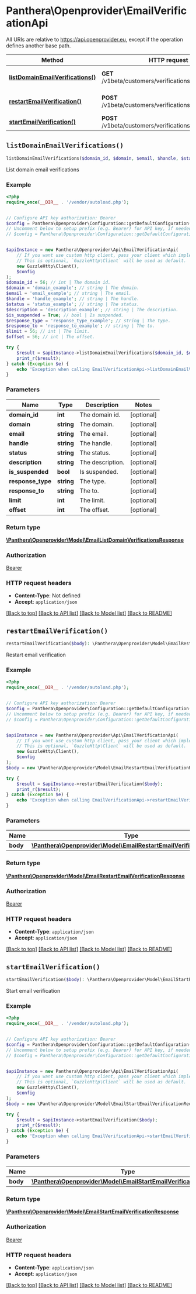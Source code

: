# Panthera\Openprovider\EmailVerificationApi

All URIs are relative to https://api.openprovider.eu, except if the operation defines another base path.

| Method | HTTP request | Description |
| ------------- | ------------- | ------------- |
| [**listDomainEmailVerifications()**](EmailVerificationApi.md#listDomainEmailVerifications) | **GET** /v1beta/customers/verifications/emails/domains | List domain email verifications |
| [**restartEmailVerification()**](EmailVerificationApi.md#restartEmailVerification) | **POST** /v1beta/customers/verifications/emails/restart | Restart email verification |
| [**startEmailVerification()**](EmailVerificationApi.md#startEmailVerification) | **POST** /v1beta/customers/verifications/emails/start | Start email verification |


## `listDomainEmailVerifications()`

```php
listDomainEmailVerifications($domain_id, $domain, $email, $handle, $status, $description, $is_suspended, $response_type, $response_to, $limit, $offset): \Panthera\Openprovider\Model\EmailListDomainVerificationsResponse
```

List domain email verifications

### Example

```php
<?php
require_once(__DIR__ . '/vendor/autoload.php');


// Configure API key authorization: Bearer
$config = Panthera\Openprovider\Configuration::getDefaultConfiguration()->setApiKey('Authorization', 'YOUR_API_KEY');
// Uncomment below to setup prefix (e.g. Bearer) for API key, if needed
// $config = Panthera\Openprovider\Configuration::getDefaultConfiguration()->setApiKeyPrefix('Authorization', 'Bearer');


$apiInstance = new Panthera\Openprovider\Api\EmailVerificationApi(
    // If you want use custom http client, pass your client which implements `GuzzleHttp\ClientInterface`.
    // This is optional, `GuzzleHttp\Client` will be used as default.
    new GuzzleHttp\Client(),
    $config
);
$domain_id = 56; // int | The domain id.
$domain = 'domain_example'; // string | The domain.
$email = 'email_example'; // string | The email.
$handle = 'handle_example'; // string | The handle.
$status = 'status_example'; // string | The status.
$description = 'description_example'; // string | The description.
$is_suspended = True; // bool | Is suspended.
$response_type = 'response_type_example'; // string | The type.
$response_to = 'response_to_example'; // string | The to.
$limit = 56; // int | The limit.
$offset = 56; // int | The offset.

try {
    $result = $apiInstance->listDomainEmailVerifications($domain_id, $domain, $email, $handle, $status, $description, $is_suspended, $response_type, $response_to, $limit, $offset);
    print_r($result);
} catch (Exception $e) {
    echo 'Exception when calling EmailVerificationApi->listDomainEmailVerifications: ', $e->getMessage(), PHP_EOL;
}
```

### Parameters

| Name | Type | Description  | Notes |
| ------------- | ------------- | ------------- | ------------- |
| **domain_id** | **int**| The domain id. | [optional] |
| **domain** | **string**| The domain. | [optional] |
| **email** | **string**| The email. | [optional] |
| **handle** | **string**| The handle. | [optional] |
| **status** | **string**| The status. | [optional] |
| **description** | **string**| The description. | [optional] |
| **is_suspended** | **bool**| Is suspended. | [optional] |
| **response_type** | **string**| The type. | [optional] |
| **response_to** | **string**| The to. | [optional] |
| **limit** | **int**| The limit. | [optional] |
| **offset** | **int**| The offset. | [optional] |

### Return type

[**\Panthera\Openprovider\Model\EmailListDomainVerificationsResponse**](../Model/EmailListDomainVerificationsResponse.md)

### Authorization

[Bearer](../../README.md#Bearer)

### HTTP request headers

- **Content-Type**: Not defined
- **Accept**: `application/json`

[[Back to top]](#) [[Back to API list]](../../README.md#endpoints)
[[Back to Model list]](../../README.md#models)
[[Back to README]](../../README.md)

## `restartEmailVerification()`

```php
restartEmailVerification($body): \Panthera\Openprovider\Model\EmailRestartEmailVerificationResponse
```

Restart email verification

### Example

```php
<?php
require_once(__DIR__ . '/vendor/autoload.php');


// Configure API key authorization: Bearer
$config = Panthera\Openprovider\Configuration::getDefaultConfiguration()->setApiKey('Authorization', 'YOUR_API_KEY');
// Uncomment below to setup prefix (e.g. Bearer) for API key, if needed
// $config = Panthera\Openprovider\Configuration::getDefaultConfiguration()->setApiKeyPrefix('Authorization', 'Bearer');


$apiInstance = new Panthera\Openprovider\Api\EmailVerificationApi(
    // If you want use custom http client, pass your client which implements `GuzzleHttp\ClientInterface`.
    // This is optional, `GuzzleHttp\Client` will be used as default.
    new GuzzleHttp\Client(),
    $config
);
$body = new \Panthera\Openprovider\Model\EmailRestartEmailVerificationRequest(); // \Panthera\Openprovider\Model\EmailRestartEmailVerificationRequest

try {
    $result = $apiInstance->restartEmailVerification($body);
    print_r($result);
} catch (Exception $e) {
    echo 'Exception when calling EmailVerificationApi->restartEmailVerification: ', $e->getMessage(), PHP_EOL;
}
```

### Parameters

| Name | Type | Description  | Notes |
| ------------- | ------------- | ------------- | ------------- |
| **body** | [**\Panthera\Openprovider\Model\EmailRestartEmailVerificationRequest**](../Model/EmailRestartEmailVerificationRequest.md)|  | |

### Return type

[**\Panthera\Openprovider\Model\EmailRestartEmailVerificationResponse**](../Model/EmailRestartEmailVerificationResponse.md)

### Authorization

[Bearer](../../README.md#Bearer)

### HTTP request headers

- **Content-Type**: `application/json`
- **Accept**: `application/json`

[[Back to top]](#) [[Back to API list]](../../README.md#endpoints)
[[Back to Model list]](../../README.md#models)
[[Back to README]](../../README.md)

## `startEmailVerification()`

```php
startEmailVerification($body): \Panthera\Openprovider\Model\EmailStartEmailVerificationResponse
```

Start email verification

### Example

```php
<?php
require_once(__DIR__ . '/vendor/autoload.php');


// Configure API key authorization: Bearer
$config = Panthera\Openprovider\Configuration::getDefaultConfiguration()->setApiKey('Authorization', 'YOUR_API_KEY');
// Uncomment below to setup prefix (e.g. Bearer) for API key, if needed
// $config = Panthera\Openprovider\Configuration::getDefaultConfiguration()->setApiKeyPrefix('Authorization', 'Bearer');


$apiInstance = new Panthera\Openprovider\Api\EmailVerificationApi(
    // If you want use custom http client, pass your client which implements `GuzzleHttp\ClientInterface`.
    // This is optional, `GuzzleHttp\Client` will be used as default.
    new GuzzleHttp\Client(),
    $config
);
$body = new \Panthera\Openprovider\Model\EmailStartEmailVerificationRequest(); // \Panthera\Openprovider\Model\EmailStartEmailVerificationRequest

try {
    $result = $apiInstance->startEmailVerification($body);
    print_r($result);
} catch (Exception $e) {
    echo 'Exception when calling EmailVerificationApi->startEmailVerification: ', $e->getMessage(), PHP_EOL;
}
```

### Parameters

| Name | Type | Description  | Notes |
| ------------- | ------------- | ------------- | ------------- |
| **body** | [**\Panthera\Openprovider\Model\EmailStartEmailVerificationRequest**](../Model/EmailStartEmailVerificationRequest.md)|  | |

### Return type

[**\Panthera\Openprovider\Model\EmailStartEmailVerificationResponse**](../Model/EmailStartEmailVerificationResponse.md)

### Authorization

[Bearer](../../README.md#Bearer)

### HTTP request headers

- **Content-Type**: `application/json`
- **Accept**: `application/json`

[[Back to top]](#) [[Back to API list]](../../README.md#endpoints)
[[Back to Model list]](../../README.md#models)
[[Back to README]](../../README.md)

